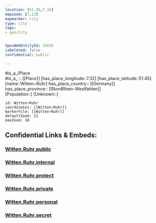 ```yaml
---
location: [51.45,7.32] 
mapzoom: [7,12] 
mapmarker: city 
type: City
tags:
- geo/City


SpocWebEntityId: 35656
isDeleted: false
confidential: public

---
```

#is_a_/Place  
#is_a_ :: [[Place]] 
[has_place_longitude::7.32] 
[has_place_latitude::51.45] 
[name::Witten~Ruhr] 
has_place_country:: [[Germany]]  
has_place_province:: [[NordRhein-Westfahlen]]  
[Population::] 
[Unknown::] 


```leaflet
id: Witten~Ruhr
coordinates: [[Witten~Ruhr]] 
markerFile: [[Witten~Ruhr]] 
defaultZoom: 11 
maxZoom: 18
```


## Confidential Links & Embeds: 

### [Witten,Ruhr.public](/_public/\Earth\Continent\Europe\Europe~Central\Germany\Germany~West\Nordrhein-Westfalen\counties~NW\Ennepe-Ruhr-Kreis\cities~Ennepe-RuhrWitten,Ruhr.public.md) 

### [Witten,Ruhr.internal](/_internal/\Earth\Continent\Europe\Europe~Central\Germany\Germany~West\Nordrhein-Westfalen\counties~NW\Ennepe-Ruhr-Kreis\cities~Ennepe-RuhrWitten,Ruhr.internal.md) 

### [Witten,Ruhr.protect](/_protect/\Earth\Continent\Europe\Europe~Central\Germany\Germany~West\Nordrhein-Westfalen\counties~NW\Ennepe-Ruhr-Kreis\cities~Ennepe-RuhrWitten,Ruhr.protect.md) 

### [Witten,Ruhr.private](/_private/\Earth\Continent\Europe\Europe~Central\Germany\Germany~West\Nordrhein-Westfalen\counties~NW\Ennepe-Ruhr-Kreis\cities~Ennepe-RuhrWitten,Ruhr.private.md) 

### [Witten,Ruhr.personal](/_personal/\Earth\Continent\Europe\Europe~Central\Germany\Germany~West\Nordrhein-Westfalen\counties~NW\Ennepe-Ruhr-Kreis\cities~Ennepe-RuhrWitten,Ruhr.personal.md) 

### [Witten,Ruhr.secret](/_secret/\Earth\Continent\Europe\Europe~Central\Germany\Germany~West\Nordrhein-Westfalen\counties~NW\Ennepe-Ruhr-Kreis\cities~Ennepe-RuhrWitten,Ruhr.secret.md)

